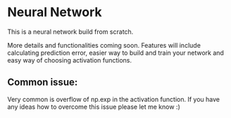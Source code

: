 # Neural Network
This is a neural network build from scratch.

More details and functionalities coming soon.
Features will include calculating prediction error, easier way to build and train your network and easy way of choosing activation functions.

## Common issue:
Very common is overflow of np.exp in the activation function. If you have any ideas how to overcome this issue please let me know :)
